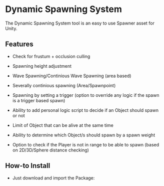 # Dynamic Spawning System

The Dynamic Spawning System tool is an easy to use Spawner asset for Unity.

## Features

- Check for frustum + occlusion culling

- Spawning height adjustment

- Wave Spawning/Continious Wave Spawning (area based)

- Severally continious spawning (Area/Spawnpoint) 

- Spawning by setting a trigger (option to override any logic if the spawn is a trigger based spawn) 

- Ability to add personal logic script to decide if an Object should spawn or not

- Limit of Object that can be alive at the same time

- Ability to determine which Object/s should spawn by a spawn weight

- Option to check if the Player is not in range to be able to spawn (based on 2D/3D/Sphere distance checking)

## How-to Install

 - Just download and import the Package: 
